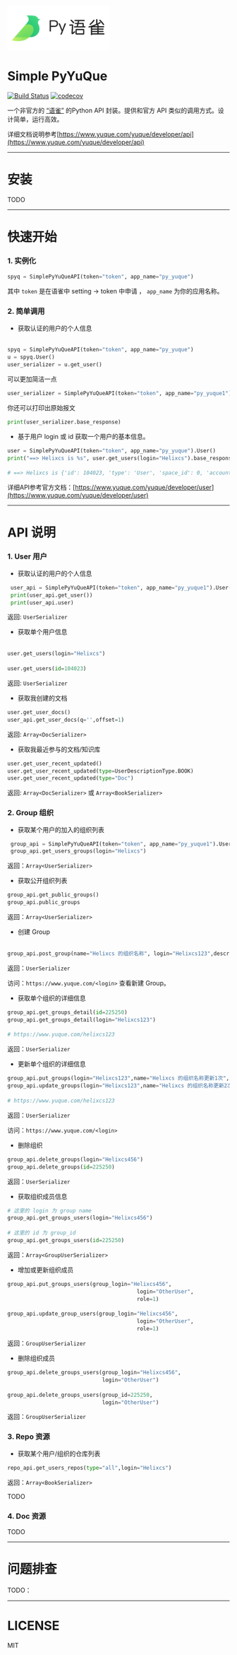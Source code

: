 <img src="pyyuque.png" height="100px" height="50px" /> 

# Simple PyYuQue

[![Build Status](https://travis-ci.org/Xarrow/simple-pyyuque.svg?branch=master)](https://travis-ci.org/Xarrow/simple-pyyuque)
[![codecov](https://codecov.io/gh/Xarrow/simple-pyyuque/branch/master/graph/badge.svg)](https://codecov.io/gh/Xarrow/simple-pyyuque)

一个非官方的 [“语雀”](http://yuque.com) 的Python API 封装。提供和官方 API 类似的调用方式。设计简单，运行高效。

详细文档说明参考[https://www.yuque.com/yuque/developer/api](https://www.yuque.com/yuque/developer/api)

----
# 安装
TODO

----
# 快速开始

### 1. 实例化

```python
spyq = SimplePyYuQueAPI(token="token", app_name="py_yuque")

```
其中 `token` 是在语雀中 setting -> token 中申请 ， `app_name` 为你的应用名称。

### 2. 简单调用

* 获取认证的用户的个人信息

```python

spyq = SimplePyYuQueAPI(token="token", app_name="py_yuque")
u = spyq.User()
user_serializer = u.get_user()

```

可以更加简洁一点

```python
user_serializer = SimplePyYuQueAPI(token="token", app_name="py_yuque1").User().get_user()

```

你还可以打印出原始报文
```python
print(user_serializer.base_response)
```

* 基于用户 login 或 id 获取一个用户的基本信息。
```python
user = SimplePyYuQueAPI(token="token", app_name="py_yuque").User()
print("==> Helixcs is %s", user.get_users(login="Helixcs").base_response)

# ==> Helixcs is {'id': 104023, 'type': 'User', 'space_id': 0, 'account_id': 10838, 'login': 'helixcs', 'name': 'Helixcs', 'avatar_url': 'https://cdn.nlark.com/yuque/0/2018/png/104023/1539315567419-aad17f80-8365-4a08-af1e-e301a3c2c7f5.png', 'large_avatar_url': 'https://cdn.nlark.com/yuque/0/2018/png/104023/1539315567419-aad17f80-8365-4a08-af1e-e301a3c2c7f5.png?x-oss-process=image/resize,m_fill,w_320,h_320', 'medium_avatar_url': 'https://cdn.nlark.com/yuque/0/2018/png/104023/1539315567419-aad17f80-8365-4a08-af1e-e301a3c2c7f5.png?x-oss-process=image/resize,m_fill,w_160,h_160', 'small_avatar_url': 'https://cdn.nlark.com/yuque/0/2018/png/104023/1539315567419-aad17f80-8365-4a08-af1e-e301a3c2c7f5.png?x-oss-process=image/resize,m_fill,w_80,h_80', 'books_count': 3, 'public_books_count': 2, 'followers_count': 3, 'following_count': 3, 'public': 1, 'description': 'Java 糊口，Python 兴趣', 'created_at': '2018-04-23T02:43:33.000Z', 'updated_at': '2018-12-07T17:00:03.000Z', '_serializer': 'v2.user_detail'}

```

详细API参考官方文档：[https://www.yuque.com/yuque/developer/user](https://www.yuque.com/yuque/developer/user)

----
# API 说明

### 1. User 用户

* 获取认证的用户的个人信息

```python
 user_api = SimplePyYuQueAPI(token="token", app_name="py_yuque1").User()
 print(user_api.get_user())
 print(user_api.user)
```

返回: `UserSerializer`

* 获取单个用户信息

```python

user.get_users(login="Helixcs")

user.get_users(id=104023)

```

返回: `UserSerializer`


* 获取我创建的文档

```python
user.get_user_docs()
user_api.get_user_docs(q='',offset=1)

```

返回: `Array<DocSerializer>`

* 获取我最近参与的文档/知识库

```python
user.get_user_recent_updated()
user.get_user_recent_updated(type=UserDescriptionType.BOOK)
user.get_user_recent_updated(type="Doc")

```

返回: `Array<DocSerializer>` 或 `Array<BookSerializer>`


### 2. Group 组织

* 获取某个用户的加入的组织列表

```python
 group_api = SimplePyYuQueAPI(token="token", app_name="py_yuque1").User()
 group_api.get_users_groups(login="Helixcs")

```

返回：`Array<UserSerializer>`

* 获取公开组织列表

```python
group_api.get_public_groups()
group_api.public_groups

```

返回：`Array<UserSerializer>`

* 创建 Group

```python

group_api.post_group(name="Helixcs 的组织名称", login="Helixcs123",description="Helixcs 的组织描述")

```

返回：`UserSerializer`

访问：`https://www.yuque.com/<login>` 查看新建 Group。


* 获取单个组织的详细信息

```python
group_api.get_groups_detail(id=225250)
group_api.get_groups_detail(login="Helixcs123")

# https://www.yuque.com/helixcs123

```
返回：`UserSerializer`

* 更新单个组织的详细信息

```python
group_api.put_groups(login="Helixcs123",name="Helixcs 的组织名称更新1次",login_update="Helixcs456",description="Helixcs123 更新为Helixcs456")
group_api.update_groups(login="Helixcs123",name="Helixcs 的组织名称更新2次",login_update="Helixcs123",description="Helixcs123 更新为Helixcs456")

# https://www.yuque.com/helixcs123
```

返回：`UserSerializer`

访问：`https://www.yuque.com/<login>`


* 删除组织
```python
group_api.delete_groups(login="Helixcs456")
group_api.delete_groups(id=225250)

```

返回：`UserSerializer`

* 获取组织成员信息

```python
# 这里的 login 为 group name
group_api.get_groups_users(login="Helixcs456")

# 这里的 id 为 group_id
group_api.get_groups_users(id=225250)

```

返回：`Array<GroupUserSerializer>`


* 增加或更新组织成员

```python
group_api.put_groups_users(group_login="Helixcs456",
                                         login="OtherUser",
                                         role=1)

group_api.update_group_users(group_login="Helixcs456",
                                         login="OtherUser",
                                         role=1)
```

返回：`GroupUserSerializer`

* 删除组织成员
```python
group_api.delete_groups_users(group_login="Helixcs456",
                              login="OtherUser")

group_api.delete_groups_users(group_id=225250,
                              login="OtherUser")
```

返回：`GroupUserSerializer`

### 3. Repo 资源

* 获取某个用户/组织的仓库列表

```python
repo_api.get_users_repos(type="all",login="Helixcs")

```

返回：`Array<BookSerializer>`

TODO

### 4. Doc 资源

TODO

----
# 问题排查

TODO：

----
# LICENSE

MIT


